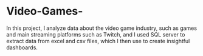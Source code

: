 # Video-Games-
In this project, I analyze data about the video game industry, such as  games and main streaming platforms such as Twitch, and I used SQL server to extract data from excel and csv files, which I then use to create insightful dashboards.
